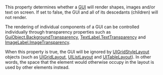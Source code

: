 This property determines whether a [GUI](https://developer.roblox.com/en-us/api-reference/class/GuiObject) will render shapes, images and/or text on screen. If set to false, the GUI and all of its descedants (children) will not render.

The rendering of individual components of a GUI can be controlled individually through transparency properties such as [GuiObject.BackgroundTransparency](https://developer.roblox.com/en-us/api-reference/property/GuiObject/BackgroundTransparency), [TextLabel.TextTransparency](https://developer.roblox.com/en-us/api-reference/property/TextLabel/TextTransparency) and [ImageLabel.ImageTransparency](https://developer.roblox.com/en-us/api-reference/property/ImageLabel/ImageTransparency).

When this property is true, the GUI will be ignored by [UIGridStyleLayout](https://developer.roblox.com/en-us/api-reference/class/UIGridStyleLayout) objects (such as [UIGridLayout](https://developer.roblox.com/en-us/api-reference/class/UIGridLayout), [UIListLayout](https://developer.roblox.com/en-us/api-reference/class/UIListLayout) and [UITableLayout](https://developer.roblox.com/en-us/api-reference/class/UITableLayout)). In other words, the space that the element would otherwise occupy in the layout is used by other elements instead.